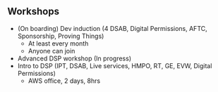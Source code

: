 ## Workshops

- (On boarding) Dev induction (4 DSAB, Digital Permissions, AFTC, Sponsorship, Proving Things)
  - At least every month
  - Anyone can join
- Advanced DSP workshop (In progress)
- Intro to DSP (IPT, DSAB, Live services, HMPO, RT, GE, EVW, Digital Permissions)
  - AWS office, 2 days, 8hrs